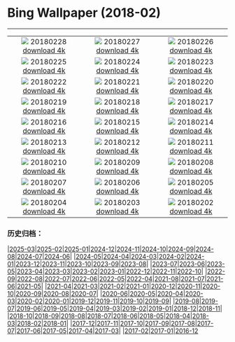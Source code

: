 # Bing Wallpaper (2018-02)
**************
| | | |
| :----: | :----: | :----: |
| ![](https://www.bing.com/az/hprichbg/rb/CactiIslaPescado_EN-US10949881363_1920x1080.jpg) 20180228 [download 4k](https://www.bing.com/az/hprichbg/rb/CactiIslaPescado_EN-US10949881363_UHD.jpg) | ![](https://www.bing.com/az/hprichbg/rb/ChurchillPB_EN-US9374200792_1920x1080.jpg) 20180227 [download 4k](https://www.bing.com/az/hprichbg/rb/ChurchillPB_EN-US9374200792_UHD.jpg) | ![](https://www.bing.com/az/hprichbg/rb/WoolBaySeadragon_EN-US12559454946_1920x1080.jpg) 20180226 [download 4k](https://www.bing.com/az/hprichbg/rb/WoolBaySeadragon_EN-US12559454946_UHD.jpg) |
| ![](https://www.bing.com/az/hprichbg/rb/PinnaclesHoodoos_EN-US12765255990_1920x1080.jpg) 20180225 [download 4k](https://www.bing.com/az/hprichbg/rb/PinnaclesHoodoos_EN-US12765255990_UHD.jpg) | ![](https://www.bing.com/az/hprichbg/rb/SwissFoxSnow_EN-US12956141356_1920x1080.jpg) 20180224 [download 4k](https://www.bing.com/az/hprichbg/rb/SwissFoxSnow_EN-US12956141356_UHD.jpg) | ![](https://www.bing.com/az/hprichbg/rb/CORiverDelta_EN-US10256713484_1920x1080.jpg) 20180223 [download 4k](https://www.bing.com/az/hprichbg/rb/CORiverDelta_EN-US10256713484_UHD.jpg) |
| ![](https://www.bing.com/az/hprichbg/rb/RomanTheatre_EN-US8544643859_1920x1080.jpg) 20180222 [download 4k](https://www.bing.com/az/hprichbg/rb/RomanTheatre_EN-US8544643859_UHD.jpg) | ![](https://www.bing.com/az/hprichbg/rb/InnerdalsvatnaVideo_EN-US11002526366_1920x1080.jpg) 20180221 [download 4k](https://www.bing.com/az/hprichbg/rb/InnerdalsvatnaVideo_EN-US11002526366_UHD.jpg) | ![](https://www.bing.com/az/hprichbg/rb/AyuttayaBuddha_EN-US8837500887_1920x1080.jpg) 20180220 [download 4k](https://www.bing.com/az/hprichbg/rb/AyuttayaBuddha_EN-US8837500887_UHD.jpg) |
| ![](https://www.bing.com/az/hprichbg/rb/TJMReflection_EN-US9347717372_1920x1080.jpg) 20180219 [download 4k](https://www.bing.com/az/hprichbg/rb/TJMReflection_EN-US9347717372_UHD.jpg) | ![](https://www.bing.com/az/hprichbg/rb/GHOwl_EN-US8360878959_1920x1080.jpg) 20180218 [download 4k](https://www.bing.com/az/hprichbg/rb/GHOwl_EN-US8360878959_UHD.jpg) | ![](https://www.bing.com/az/hprichbg/rb/OrangutanBaby_EN-US10532835014_1920x1080.jpg) 20180217 [download 4k](https://www.bing.com/az/hprichbg/rb/OrangutanBaby_EN-US10532835014_UHD.jpg) |
| ![](https://www.bing.com/az/hprichbg/rb/DragonDance_EN-US9991634736_1920x1080.jpg) 20180216 [download 4k](https://www.bing.com/az/hprichbg/rb/DragonDance_EN-US9991634736_UHD.jpg) | ![](https://www.bing.com/az/hprichbg/rb/HeadlampsVantage_EN-US11539919365_1920x1080.jpg) 20180215 [download 4k](https://www.bing.com/az/hprichbg/rb/HeadlampsVantage_EN-US11539919365_UHD.jpg) | ![](https://www.bing.com/az/hprichbg/rb/AgricultureHeart_EN-US11072776280_1920x1080.jpg) 20180214 [download 4k](https://www.bing.com/az/hprichbg/rb/AgricultureHeart_EN-US11072776280_UHD.jpg) |
| ![](https://www.bing.com/az/hprichbg/rb/PreservationHallStage_EN-US8992559975_1920x1080.jpg) 20180213 [download 4k](https://www.bing.com/az/hprichbg/rb/PreservationHallStage_EN-US8992559975_UHD.jpg) | ![](https://www.bing.com/az/hprichbg/rb/ContemplativeCourt_EN-US9045302820_1920x1080.jpg) 20180212 [download 4k](https://www.bing.com/az/hprichbg/rb/ContemplativeCourt_EN-US9045302820_UHD.jpg) | ![](https://www.bing.com/az/hprichbg/rb/TeRewaRewa_EN-US9716852261_1920x1080.jpg) 20180211 [download 4k](https://www.bing.com/az/hprichbg/rb/TeRewaRewa_EN-US9716852261_UHD.jpg) |
| ![](https://www.bing.com/az/hprichbg/rb/BonifacioCorsica_EN-US12600195218_1920x1080.jpg) 20180210 [download 4k](https://www.bing.com/az/hprichbg/rb/BonifacioCorsica_EN-US12600195218_UHD.jpg) | ![](https://www.bing.com/az/hprichbg/rb/OlySpeedSkate_EN-US8336124050_1920x1080.jpg) 20180209 [download 4k](https://www.bing.com/az/hprichbg/rb/OlySpeedSkate_EN-US8336124050_UHD.jpg) | ![](https://www.bing.com/az/hprichbg/rb/SaltMountains_EN-US13132607165_1920x1080.jpg) 20180208 [download 4k](https://www.bing.com/az/hprichbg/rb/SaltMountains_EN-US13132607165_UHD.jpg) |
| ![](https://www.bing.com/az/hprichbg/rb/KelpiesFalkirk_EN-US8885510040_1920x1080.jpg) 20180207 [download 4k](https://www.bing.com/az/hprichbg/rb/KelpiesFalkirk_EN-US8885510040_UHD.jpg) | ![](https://www.bing.com/az/hprichbg/rb/CumberlandIsland_EN-US10182990410_1920x1080.jpg) 20180206 [download 4k](https://www.bing.com/az/hprichbg/rb/CumberlandIsland_EN-US10182990410_UHD.jpg) | ![](https://www.bing.com/az/hprichbg/rb/StormySeas_EN-US9331975024_1920x1080.jpg) 20180205 [download 4k](https://www.bing.com/az/hprichbg/rb/StormySeas_EN-US9331975024_UHD.jpg) |
| ![](https://www.bing.com/az/hprichbg/rb/KoriBustard_EN-US8843828523_1920x1080.jpg) 20180204 [download 4k](https://www.bing.com/az/hprichbg/rb/KoriBustard_EN-US8843828523_UHD.jpg) | ![](https://www.bing.com/az/hprichbg/rb/UrbinoRooftops_EN-US10329807146_1920x1080.jpg) 20180203 [download 4k](https://www.bing.com/az/hprichbg/rb/UrbinoRooftops_EN-US10329807146_UHD.jpg) | ![](https://www.bing.com/az/hprichbg/rb/AustrianAlpineMarmots_EN-US9655226026_1920x1080.jpg) 20180202 [download 4k](https://www.bing.com/az/hprichbg/rb/AustrianAlpineMarmots_EN-US9655226026_UHD.jpg) |

### 历史归档：

|[2025-03](/../2025-03/2025-03.md)|[2025-02](/../2025-02/2025-02.md)|[2025-01](/../2025-01/2025-01.md)|[2024-12](/../2024-12/2024-12.md)|[2024-11](/../2024-11/2024-11.md)|[2024-10](/../2024-10/2024-10.md)|[2024-09](/../2024-09/2024-09.md)|[2024-08](/../2024-08/2024-08.md)|[2024-07](/../2024-07/2024-07.md)|[2024-06](/../2024-06/2024-06.md)|
|[2024-05](/../2024-05/2024-05.md)|[2024-04](/../2024-04/2024-04.md)|[2024-03](/../2024-03/2024-03.md)|[2024-02](/../2024-02/2024-02.md)|[2024-01](/../2024-01/2024-01.md)|[2023-12](/../2023-12/2023-12.md)|[2023-11](/../2023-11/2023-11.md)|[2023-10](/../2023-10/2023-10.md)|[2023-09](/../2023-09/2023-09.md)|[2023-08](/../2023-08/2023-08.md)|
|[2023-07](/../2023-07/2023-07.md)|[2023-06](/../2023-06/2023-06.md)|[2023-05](/../2023-05/2023-05.md)|[2023-04](/../2023-04/2023-04.md)|[2023-03](/../2023-03/2023-03.md)|[2023-02](/../2023-02/2023-02.md)|[2023-01](/../2023-01/2023-01.md)|[2022-12](/../2022-12/2022-12.md)|[2022-11](/../2022-11/2022-11.md)|[2022-10](/../2022-10/2022-10.md)|
|[2022-09](/../2022-09/2022-09.md)|[2022-08](/../2022-08/2022-08.md)|[2022-07](/../2022-07/2022-07.md)|[2022-06](/../2022-06/2022-06.md)|[2022-05](/../2022-05/2022-05.md)|[2022-04](/../2022-04/2022-04.md)|[2021-08](/../2021-08/2021-08.md)|[2021-07](/../2021-07/2021-07.md)|[2021-06](/../2021-06/2021-06.md)|[2021-05](/../2021-05/2021-05.md)|
|[2021-04](/../2021-04/2021-04.md)|[2021-03](/../2021-03/2021-03.md)|[2021-02](/../2021-02/2021-02.md)|[2021-01](/../2021-01/2021-01.md)|[2020-12](/../2020-12/2020-12.md)|[2020-11](/../2020-11/2020-11.md)|[2020-10](/../2020-10/2020-10.md)|[2020-09](/../2020-09/2020-09.md)|[2020-08](/../2020-08/2020-08.md)|[2020-07](/../2020-07/2020-07.md)|
|[2020-06](/../2020-06/2020-06.md)|[2020-05](/../2020-05/2020-05.md)|[2020-04](/../2020-04/2020-04.md)|[2020-03](/../2020-03/2020-03.md)|[2020-02](/../2020-02/2020-02.md)|[2020-01](/../2020-01/2020-01.md)|[2019-12](/../2019-12/2019-12.md)|[2019-11](/../2019-11/2019-11.md)|[2019-10](/../2019-10/2019-10.md)|[2019-09](/../2019-09/2019-09.md)|
|[2019-08](/../2019-08/2019-08.md)|[2019-07](/../2019-07/2019-07.md)|[2019-06](/../2019-06/2019-06.md)|[2019-05](/../2019-05/2019-05.md)|[2019-04](/../2019-04/2019-04.md)|[2019-03](/../2019-03/2019-03.md)|[2019-02](/../2019-02/2019-02.md)|[2019-01](/../2019-01/2019-01.md)|[2018-12](/../2018-12/2018-12.md)|[2018-11](/../2018-11/2018-11.md)|
|[2018-10](/../2018-10/2018-10.md)|[2018-09](/../2018-09/2018-09.md)|[2018-08](/../2018-08/2018-08.md)|[2018-07](/../2018-07/2018-07.md)|[2018-06](/../2018-06/2018-06.md)|[2018-05](/../2018-05/2018-05.md)|[2018-04](/../2018-04/2018-04.md)|[2018-03](/../2018-03/2018-03.md)|[2018-02](/2018-02.md)|[2018-01](/../2018-01/2018-01.md)|
|[2017-12](/../2017-12/2017-12.md)|[2017-11](/../2017-11/2017-11.md)|[2017-10](/../2017-10/2017-10.md)|[2017-09](/../2017-09/2017-09.md)|[2017-08](/../2017-08/2017-08.md)|[2017-07](/../2017-07/2017-07.md)|[2017-06](/../2017-06/2017-06.md)|[2017-05](/../2017-05/2017-05.md)|[2017-04](/../2017-04/2017-04.md)|[2017-03](/../2017-03/2017-03.md)|
|[2017-02](/../2017-02/2017-02.md)|[2017-01](/../2017-01/2017-01.md)|[2016-12](/../2016-12/2016-12.md)